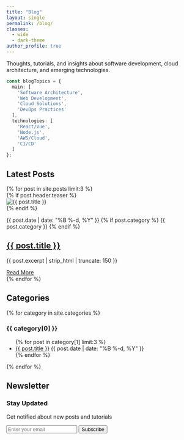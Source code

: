 ```yaml
---
title: "Blog"
layout: single
permalink: /blog/
classes:
  - wide
  - dark-theme
author_profile: true
---
```


<div class="blog-intro">
  Thoughts, tutorials, and insights about software development, cloud architecture, and emerging technologies.
</div>

```typescript
const blogTopics = {
  main: [
    'Software Architecture',
    'Web Development',
    'Cloud Solutions',
    'DevOps Practices'
  ],
  technologies: [
    'React/Vue',
    'Node.js',
    'AWS/Cloud',
    'CI/CD'
  ]
};
```

## Latest Posts

<div class="posts-grid">
{% for post in site.posts limit:3 %}
  <div class="post-card">
    {% if post.header.teaser %}
      <div class="post-card__image">
        <img src="{{ post.header.teaser }}" alt="{{ post.title }}">
      </div>
    {% endif %}
    <div class="post-card__content">
      <p class="post-card__meta">
        <time datetime="{{ post.date | date_to_xmlschema }}">
          {{ post.date | date: "%B %-d, %Y" }}
        </time>
        {% if post.category %}
          <span class="post-card__category">{{ post.category }}</span>
        {% endif %}
      </p>
      <h2 class="post-card__title">
        <a href="{{ post.url | relative_url }}" class="post-card__link">
          {{ post.title }}
        </a>
      </h2>
      <p class="post-card__excerpt">{{ post.excerpt | strip_html | truncate: 150 }}</p>
      <a href="{{ post.url | relative_url }}" class="btn btn--primary">Read More</a>
    </div>
  </div>
{% endfor %}
</div>

## Categories

<div class="categories-grid">
{% for category in site.categories %}
  <div class="category-card">
    <h3>{{ category[0] }}</h3>
    <ul>
      {% for post in category[1] limit:3 %}
        <li>
          <a href="{{ post.url }}">{{ post.title }}</a>
          <span class="post-date">{{ post.date | date: "%B %-d, %Y" }}</span>
        </li>
      {% endfor %}
    </ul>
  </div>
{% endfor %}
</div>

## Newsletter
<div class="newsletter-signup">
  <h3>Stay Updated</h3>
  <p>Get notified about new posts and tutorials</p>
  <form class="newsletter-form" action="/subscribe" method="post">
    <input type="email" name="email" placeholder="Enter your email" required>
    <button type="submit" class="btn btn--primary">Subscribe</button>
  </form>
</div>
